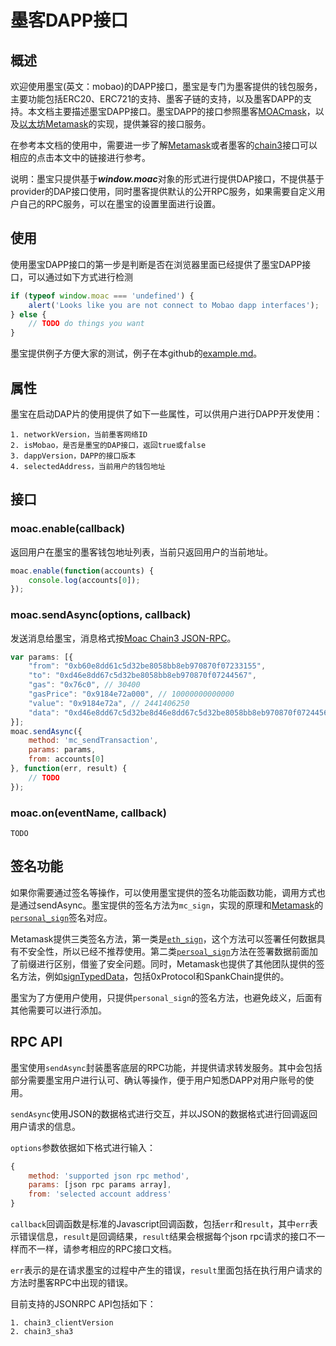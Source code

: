 # 墨客DAPP接口

## 概述

欢迎使用墨宝(英文：mobao)的DAPP接口，墨宝是专门为墨客提供的钱包服务，主要功能包括ERC20、ERC721的支持、墨客子链的支持，以及墨客DAPP的支持。本文档主要描述墨宝DAPP接口。墨宝DAPP的接口参照墨客[MOACmask](https://github.com/MOACChain/MOACMask)，以及[以太坊Metamask](https://metamask.io/)的实现，提供兼容的接口服务。

在参考本文档的使用中，需要进一步了解[Metamask](https://metamask.github.io/metamask-docs)或者墨客的[chain3](https://github.com/MOACChain/moac-core/wiki/Chain3)接口可以相应的点击本文中的链接进行参考。

说明：墨宝只提供基于***window.moac***对象的形式进行提供DAP接口，不提供基于provider的DAP接口使用，同时墨客提供默认的公开RPC服务，如果需要自定义用户自己的RPC服务，可以在墨宝的设置里面进行设置。

## 使用

使用墨宝DAPP接口的第一步是判断是否在浏览器里面已经提供了墨宝DAPP接口，可以通过如下方式进行检测
    
```js
if (typeof window.moac === 'undefined') {
    alert('Looks like you are not connect to Mobao dapp interfaces');
} else {
    // TODO do things you want
}
```

墨宝提供例子方便大家的测试，例子在本github的[example.md](#example.md)。


## 属性

墨宝在启动DAP片的使用提供了如下一些属性，可以供用户进行DAPP开发使用：

    1. networkVersion，当前墨客网络ID
    2. isMobao，是否是墨宝的DAP接口，返回true或false
    3. dappVersion，DAPP的接口版本
    4. selectedAddress，当前用户的钱包地址

## 接口

### moac.enable(callback)

返回用户在墨宝的墨客钱包地址列表，当前只返回用户的当前地址。

```js
moac.enable(function(accounts) {
    console.log(accounts[0]);
});
```

### moac.sendAsync(options, callback)

发送消息给墨宝，消息格式按[Moac Chain3 JSON-RPC](https://github.com/MOACChain/moac-core/wiki/JSON-RPC)。

```js
var params: [{
    "from": "0xb60e8dd61c5d32be8058bb8eb970870f07233155",
    "to": "0xd46e8dd67c5d32be8058bb8eb970870f07244567",
    "gas": "0x76c0", // 30400
    "gasPrice": "0x9184e72a000", // 10000000000000
    "value": "0x9184e72a", // 2441406250
    "data": "0xd46e8dd67c5d32be8d46e8dd67c5d32be8058bb8eb970870f072445675058bb8eb970870f072445675"
}];
moac.sendAsync({
    method: 'mc_sendTransaction',
    params: params,
    from: accounts[0]
}, function(err, result) {
    // TODO
});
```

### moac.on(eventName, callback)

    TODO


## 签名功能

如果你需要通过签名等操作，可以使用墨宝提供的签名功能函数功能，调用方式也是通过sendAsync。墨宝提供的签名方法为`mc_sign`，实现的原理和[Metamask]()的[`personal_sign`](https://metamask.github.io/metamask-docs/API_Reference/Signing_Data/Personal_Sign)签名对应。

Metamask提供三类签名方法，第一类是[`eth_sign`](https://metamask.github.io/metamask-docs/API_Reference/Signing_Data/Eth_Sign)，这个方法可以签署任何数据具有不安全性，所以已经不推荐使用。第二类[`persoal_sign`](https://metamask.github.io/metamask-docs/API_Reference/Signing_Data/Personal_Sign)方法在签署数据前面加了前缀进行区别，借鉴了安全问题。同时，Metamask也提供了其他团队提供的签名方法，例如[signTypedData](https://metamask.github.io/metamask-docs/API_Reference/Signing_Data/Sign_Typed_Data_v1)，包括0xProtocol和SpankChain提供的。

墨宝为了方便用户使用，只提供`personal_sign`的签名方法，也避免歧义，后面有其他需要可以进行添加。


## RPC API

墨宝使用`sendAsync`封装墨客底层的RPC功能，并提供请求转发服务。其中会包括部分需要墨宝用户进行认可、确认等操作，便于用户知悉DAPP对用户账号的使用。

`sendAsync`使用JSON的数据格式进行交互，并以JSON的数据格式进行回调返回用户请求的信息。

`options`参数依据如下格式进行输入：
```js
{
    method: 'supported json rpc method',
    params: [json rpc params array],
    from: 'selected account address'
}
```

`callback`回调函数是标准的Javascript回调函数，包括`err`和`result`，其中`err`表示错误信息，`result`是回调结果，`result`结果会根据每个json rpc请求的接口不一样而不一样，请参考相应的RPC接口文档。

`err`表示的是在请求墨宝的过程中产生的错误，`result`里面包括在执行用户请求的方法时墨客RPC中出现的错误。


目前支持的JSONRPC API包括如下：

    1. chain3_clientVersion
    2. chain3_sha3

